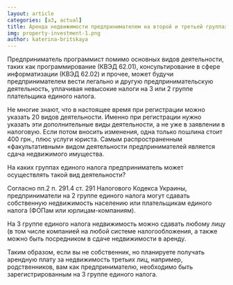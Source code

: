 ```yaml
---
layout: article
categories: [a3, actual]
title: Аренда недвижимости предпринимателем на второй и третьей группах единого налога
img: property-investment-1.png
author: katerina-britskaya
--- 
```

Предприниматель программист помимо основных видов деятельности, таких как программирование (КВЭД 62.01), консультирование 
в сфере информатизации (КВЭД 62.02) и прочее, может будучи предпринимателем вести легально и другую предпринимательскую деятельность, 
уплачивая невысокие налоги на 3 или 2 группе плательщика единого налога.

Не многие знают, что в настоящее время при регистрации можно указать 20 видов деятельности. Именно при регистрации нужно указать 
эти дополнительные виды деятельности, а не уже в заявлении в налоговую.  Если потом вносить изменения, одна только пошлина стоит 400 грн., плюс услуги юриста.
Самым распространенным «факультативным» видом деятельности предпринимателей является сдача недвижимого имущества. 

На каких группах единого налога предприниматель может осуществлять такой вид деятельности? 

Согласно пп.2 п. 291.4 ст. 291 Налогового Кодекса Украины, предприниматели на 2 группе единого налога могут сдавать собственную недвижимость населению 
или плательщикам единого налога (ФОПам или юрлицам-компаниям). 

На 3 группе единого налога недвижимость можно сдавать любому лицу (в том числе компанией на любой системе налогообложения, 
а также можно быть посредником в сдаче недвижимости в аренду. 

Таким образом, если вы не собственник, но планируете получать арендную плату за недвижимость третьих лиц, например, родственников, 
вам как предпринимателю, необходимо быть зарегистрированным на 3 группе единого налога. 






